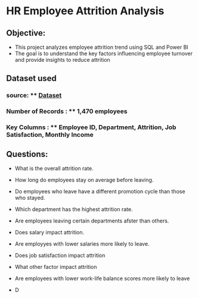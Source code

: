 # HR Employee Attrition Analysis
## Objective:

- This project analyzes employee attrition trend using SQL and Power BI
- The goal is to understand the key factors influencing employee turnover and provide insights to reduce attrition

## Dataset used
### source:  ** <a href = "https://www.kaggle.com/datasets/itssuru/hr-employee-attrition">Dataset</a>
### Number of Records : ** 1,470 employees 
### Key Columns : ** Employee ID, Department, Attrition, Job Satisfaction, Monthly Income 

## Questions:
-  What is the overall attrition rate.
-  How long do employees stay on average before leaving.
-  Do employees who leave have a different promotion cycle than those who stayed.
-  Which department has the highest attrition rate.
-  Are employees leaving certain departments afster than others.
-  Does salary impact attrition.
-  Are employyes with lower salaries more likely to leave.
-  Does job satisfaction impact attrition
-  What other factor impact attrition
-  Are employees with lower work-life balance scores more likely to leave

-  D
